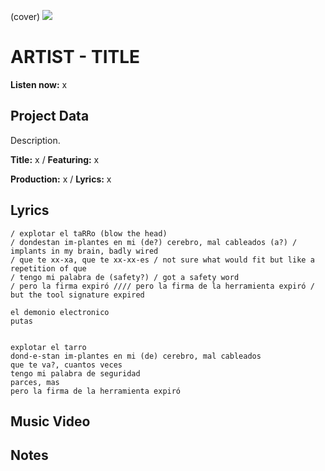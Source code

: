 (cover) ![](57175019_319474918741616_8502199518755923887_n.jpg)

# ARTIST - TITLE

**Listen now:** x

## Project Data

Description.


**Title:** x / **Featuring:** x

**Production:** x / **Lyrics:** x

## Lyrics

```
/ explotar el taRRo (blow the head)
/ dondestan im-plantes en mi (de?) cerebro, mal cableados (a?) / implants in my brain, badly wired
/ que te xx-xa, que te xx-xx-es / not sure what would fit but like a repetition of que
/ tengo mi palabra de (safety?) / got a safety word
/ pero la firma expiró //// pero la firma de la herramienta expiró / but the tool signature expired

el demonio electronico 
putas


explotar el tarro
dond-e-stan im-plantes en mi (de) cerebro, mal cableados
que te va?, cuantos veces
tengo mi palabra de seguridad
parces, mas
pero la firma de la herramienta expiró

```

## Music Video


## Notes
